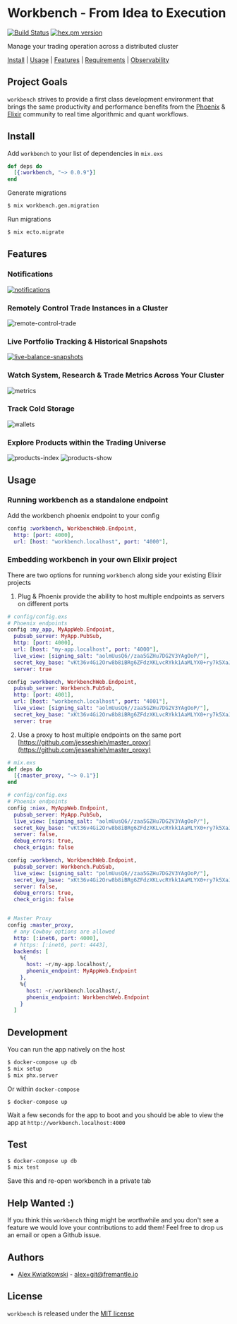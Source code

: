 # Workbench - From Idea to Execution
[![Build Status](https://github.com/fremantle-industries/workbench/workflows/test/badge.svg?branch=main)](https://github.com/fremantle-industries/workbench/actions?query=workflow%3Atest)
[![hex.pm version](https://img.shields.io/hexpm/v/workbench.svg?style=flat)](https://hex.pm/packages/workbench)

Manage your trading operation across a distributed cluster

[Install](#install) | [Usage](#usage) | [Features](./docs/FEATURES.md) | [Requirements](./docs/REQUIREMENTS.md) | [Observability](./docs/OBSERVABILITY.md)

## Project Goals

`workbench` strives to provide a first class development environment that brings the same 
productivity and performance benefits from the [Phoenix](https://www.phoenixframework.org/) 
& [Elixir](https://elixir-lang.org/) community to real time algorithmic and quant workflows.

## Install

Add `workbench` to your list of dependencies in `mix.exs`

```elixir
def deps do
  [{:workbench, "~> 0.0.9"}]
end
```

Generate migrations

```bash
$ mix workbench.gen.migration
```

Run migrations

```bash
$ mix ecto.migrate
```

## Features

### Notifications

[![notifications](./docs/notifications.png)](https://youtu.be/NJS0YTsKoiQ)

### Remotely Control Trade Instances in a Cluster

![remote-control-trade](./docs/remote-control-trade.png)

### Live Portfolio Tracking & Historical Snapshots

[![live-balance-snapshots](./docs/live-balance-snapshots.png)](https://youtu.be/cklMhS0KD88)

### Watch System, Research & Trade Metrics Across Your Cluster

![metrics](./docs/metrics.png)

### Track Cold Storage

![wallets](./docs/wallets.png)

### Explore Products within the Trading Universe

![products-index](./docs/products-index.png)
![products-show](./docs/products-show.png)

## Usage

### Running workbench as a standalone endpoint

Add the workbench phoenix endpoint to your config

```elixir
config :workbench, WorkbenchWeb.Endpoint,
  http: [port: 4000],
  url: [host: "workbench.localhost", port: "4000"],
```

### Embedding workbench in your own Elixir project

There are two options for running `workbench` along side your existing Elixir projects

1. Plug & Phoenix provide the ability to host multiple endpoints
as servers on different ports

```elixir
# config/config.exs
# Phoenix endpoints
config :my_app, MyAppWeb.Endpoint,
  pubsub_server: MyApp.PubSub,
  http: [port: 4000],
  url: [host: "my-app.localhost", port: "4000"],
  live_view: [signing_salt: "aolmUusQ6//zaa5GZHu7DG2V3YAgOoP/"],
  secret_key_base: "vKt36v4Gi2Orw8b8iBRg6ZFdzXKLvcRYkk1AaMLYX0+ry7k5XaJXd/LY/itmoxPP",
  server: true

config :workbench, WorkbenchWeb.Endpoint,
  pubsub_server: Workbench.PubSub,
  http: [port: 4001],
  url: [host: "workbench.localhost", port: "4001"],
  live_view: [signing_salt: "aolmUusQ6//zaa5GZHu7DG2V3YAgOoP/"],
  secret_key_base: "xKt36v4Gi2Orw8b8iBRg6ZFdzXKLvcRYkk1AaMLYX0+ry7k5XaJXd/LY/itmoxPP",
  server: true
```

2. Use a proxy to host multiple endpoints on the same port [https://github.com/jesseshieh/master_proxy](https://github.com/jesseshieh/master_proxy)

```elixir
# mix.exs
def deps do
  [{:master_proxy, "~> 0.1"}]
end
```

```elixir
# config/config.exs
# Phoenix endpoints
config :niex, MyAppWeb.Endpoint,
  pubsub_server: MyApp.PubSub,
  live_view: [signing_salt: "aolmUusQ6//zaa5GZHu7DG2V3YAgOoP/"],
  secret_key_base: "vKt36v4Gi2Orw8b8iBRg6ZFdzXKLvcRYkk1AaMLYX0+ry7k5XaJXd/LY/itmoxPP",
  server: false,
  debug_errors: true,
  check_origin: false

config :workbench, WorkbenchWeb.Endpoint,
  pubsub_server: Workbench.PubSub,
  live_view: [signing_salt: "polmUusQ6//zaa5GZHu7DG2V3YAgOoP/"],
  secret_key_base: "xKt36v4Gi2Orw8b8iBRg6ZFdzXKLvcRYkk1AaMLYX0+ry7k5XaJXd/LY/itmoxPP",
  server: false,
  debug_errors: true,
  check_origin: false


# Master Proxy
config :master_proxy,
  # any Cowboy options are allowed
  http: [:inet6, port: 4000],
  # https: [:inet6, port: 4443],
  backends: [
    %{
      host: ~r/my-app.localhost/,
      phoenix_endpoint: MyAppWeb.Endpoint
    },
    %{
      host: ~r/workbench.localhost/,
      phoenix_endpoint: WorkbenchWeb.Endpoint
    }
  ]
```

## Development

You can run the app natively on the host

```bash
$ docker-compose up db
$ mix setup
$ mix phx.server
```

Or within `docker-compose`

```
$ docker-compose up
```

Wait a few seconds for the app to boot and you should be able to view the app at `http://workbench.localhost:4000`

## Test

```bash
$ docker-compose up db
$ mix test
```

Save this and re-open workbench in a private tab

## Help Wanted :)

If you think this `workbench` thing might be worthwhile and you don't see a feature 
we would love your contributions to add them! Feel free to drop us an email or open 
a Github issue.

## Authors

* [Alex Kwiatkowski](https://github.com/rupurt) - alex+git@fremantle.io

## License

`workbench` is released under the [MIT license](./LICENSE.md)
